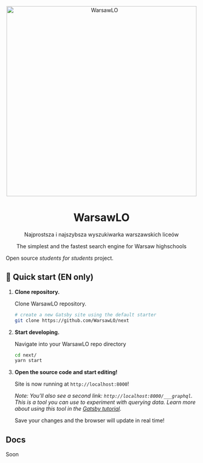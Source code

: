 
<p align="center">
  <a href="https://warsawlo.pl">
    <img alt="WarsawLO" src="https://cdn.jsdelivr.net/gh/WarsawLO/warsawlo@master/logo-full.png" width="500" />
  </a>
</p>
<h1 align="center">
  WarsawLO
</h1>
<p align="center">
  Najprostsza i najszybsza wyszukiwarka warszawskich liceów
</p>
<p align="center">
  The simplest and the fastest search engine for Warsaw highschools
</p>

Open source _students for students_ project.

## 🚀 Quick start (EN only)

1.  **Clone repository.**

    Clone WarsawLO repository.

    ```sh
    # create a new Gatsby site using the default starter
    git clone https://github.com/WarsawLO/next
    ```

2.  **Start developing.**

    Navigate into your WarsawLO repo directory

    ```sh
    cd next/
    yarn start
    ```

3.  **Open the source code and start editing!**

    Site is now running at `http://localhost:8000`!

    _Note: You'll also see a second link: _`http://localhost:8000/___graphql`_. This is a tool you can use to experiment with querying data. Learn more about using this tool in the [Gatsby tutorial](https://www.gatsbyjs.org/tutorial/part-five/#introducing-graphiql)._

    Save your changes and the browser will update in real time!

## Docs
Soon
